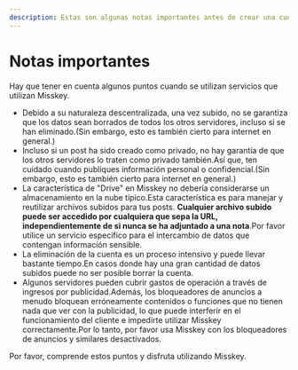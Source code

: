 ```yaml
---
description: Estas son algunas notas importantes antes de crear una cuenta en un servidor Misskey.
---
```


# Notas importantes

Hay que tener en cuenta algunos puntos cuando se utilizan servicios que utilizan Misskey.

- Debido a su naturaleza descentralizada, una vez subido, no se garantiza que los datos sean borrados de todos los otros servidores, incluso si se han eliminado.(Sin embargo, esto es también cierto para internet en general.)
- Incluso si un post ha sido creado como privado, no hay garantía de que los otros servidores lo traten como privado también.Así que, ten cuidado cuando publiques información personal o confidencial.(Sin embargo, esto es también cierto para internet en general.)
- La característica de "Drive" en Misskey no debería considerarse un almacenamiento en la nube típico.Esta característica es para manejar y reutilizar archivos subidos para tus posts. **Cualquier archivo subido puede ser accedido por cualquiera que sepa la URL, independientemente de si nunca se ha adjuntado a una nota**.Por favor utilice un servicio específico para el intercambio de datos que contengan información sensible.
- La eliminación de la cuenta es un proceso intensivo y puede llevar bastante tiempo.En casos donde hay una gran cantidad de datos subidos puede no ser posible borrar la cuenta.
- Algunos servidores pueden cubrir gastos de operación a través de ingresos por publicidad.Además, los bloqueadores de anuncios a menudo bloquean erróneamente contenidos o funciones que no tienen nada que ver con la publicidad, lo que puede interferir en el funcionamiento del cliente e impedirte utilizar Misskey correctamente.Por lo tanto, por favor usa Misskey con los bloqueadores de anuncios y similares desactivados.

Por favor, comprende estos puntos y disfruta utilizando Misskey.
